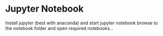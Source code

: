 # Jupyter Notebook
Install jupyter (best with anaconda) and start
jupyter notebook
browse to the notebook folder and open required notebooks...
